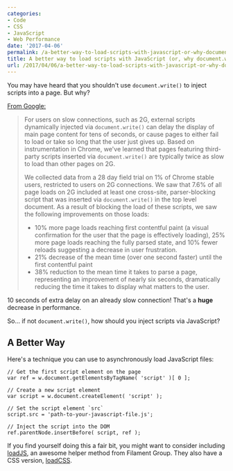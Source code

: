 ```yaml
---
categories:
- Code
- CSS
- JavaScript
- Web Performance
date: '2017-04-06'
permalink: /a-better-way-to-load-scripts-with-javascript-or-why-document-write-sucks/
title: A better way to load scripts with JavaScript (or, why document.write() sucks)
url: /2017/04/06/a-better-way-to-load-scripts-with-javascript-or-why-document-write-sucks
---
```


You may have heard that you shouldn't use <code>document.write()</code> to inject scripts into a page. But why?

<a href="https://developers.google.com/web/updates/2016/08/removing-document-write">From Google:</a>

<blockquote>
  For users on slow connections, such as 2G, external scripts dynamically injected via <code>document.write()</code> can delay the display of main page content for tens of seconds, or cause pages to either fail to load or take so long that the user just gives up. Based on instrumentation in Chrome, we've learned that pages featuring third-party scripts inserted via <code>document.write()</code> are typically twice as slow to load than other pages on 2G.

  We collected data from a 28 day field trial on 1% of Chrome stable users, restricted to users on 2G connections. We saw that 7.6% of all page loads on 2G included at least one cross-site, parser-blocking script that was inserted via <code>document.write()</code> in the top level document. As a result of blocking the load of these scripts, we saw the following improvements on those loads:

  <ul>
  <li>10% more page loads reaching first contentful paint (a visual confirmation for the user that the page is effectively loading), 25% more page loads reaching the fully parsed state, and 10% fewer reloads suggesting a decrease in user frustration.</li>
  <li>21% decrease of the mean time (over one second faster) until the first contentful paint</li>
  <li>38% reduction to the mean time it takes to parse a page, representing an improvement of nearly six seconds, dramatically reducing the time it takes to display what matters to the user.</li>
  </ul>
</blockquote>

10 seconds of extra delay on an already slow connection! That's a <strong>huge</strong> decrease in performance.

So... if not <code>document.write()</code>, how should you inject scripts via JavaScript?

<h2>A Better Way</h2>

Here's a technique you can use to asynchronously load JavaScript files:

<pre><code class="lang-javascript">// Get the first script element on the page
var ref = w.document.getElementsByTagName( 'script' )[ 0 ];

// Create a new script element
var script = w.document.createElement( 'script' );

// Set the script element `src`
script.src = 'path-to-your-javascript-file.js';

// Inject the script into the DOM
ref.parentNode.insertBefore( script, ref );
</code></pre>

If you find yourself doing this a fair bit, you might want to consider including <a href="https://github.com/filamentgroup/loadJS">loadJS</a>, an awesome helper method from Filament Group. They also have a CSS version, <a href="https://github.com/filamentgroup/loadCSS">loadCSS</a>.